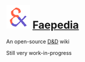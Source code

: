 # ![The Faepedia logo](icon.png) [Faepedia](https://doesnotsitproperly.github.io/faepedia/)

An open-source [D&D](https://en.wikipedia.org/wiki/Dungeons_%26_Dragons) wiki

Still very work-in-progress

